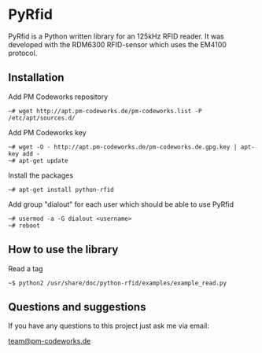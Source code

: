 PyRfid
======

PyRfid is a Python written library for an 125kHz RFID reader. It was developed with the RDM6300 RFID-sensor which uses the EM4100 protocol.

Installation
------------

Add PM Codeworks repository

    ~# wget http://apt.pm-codeworks.de/pm-codeworks.list -P /etc/apt/sources.d/

Add PM Codeworks key

    ~# wget -O - http://apt.pm-codeworks.de/pm-codeworks.de.gpg.key | apt-key add -
    ~# apt-get update

Install the packages

    ~# apt-get install python-rfid

Add group "dialout" for each user which should be able to use PyRfid

    ~# usermod -a -G dialout <username>
    ~# reboot

How to use the library
----------------------

Read a tag

    ~$ python2 /usr/share/doc/python-rfid/examples/example_read.py


Questions and suggestions
-------------------------

If you have any questions to this project just ask me via email:

<team@pm-codeworks.de>